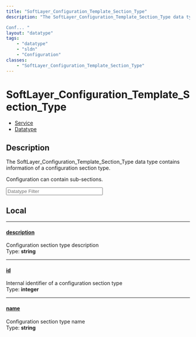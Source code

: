 ```yaml
---
title: "SoftLayer_Configuration_Template_Section_Type"
description: "The SoftLayer_Configuration_Template_Section_Type data type contains information of a configuration section type. 

Conf... "
layout: "datatype"
tags:
    - "datatype"
    - "sldn"
    - "Configuration"
classes:
    - "SoftLayer_Configuration_Template_Section_Type"
---
```


# SoftLayer_Configuration_Template_Section_Type
<div id='service-datatype'>
    <ul id='sldn-reference-tabs'>
    <li id='service'> <a href='/reference/services/SoftLayer_Configuration_Template_Section_Type' >Service</a></li>    <li id='datatype'> <a href='/reference/datatypes/SoftLayer_Configuration_Template_Section_Type' >Datatype</a></li>
    </ul>
</div>

## Description 


The SoftLayer_Configuration_Template_Section_Type data type contains information of a configuration section type. 

Configuration can contain sub-sections. 





<!-- Filer BEGIN -->
<div class="view-filters">
        <div class="clearfix">
            <div class="search-input-box">
                <input placeholder="Datatype Filter" onkeyup="titleSearch(inputId='prop-input', divId='properties', elementClass='prop-row')" 
                    type="text" id="prop-input" value="" size="30" maxlength="128" class="form-text">
            </div>
        </div>
</div>
<!-- Filer END -->

<div id="properties" class="content">
<div id="localProperties" class="prop-content" >

## Local
<div class="prop-row">

-----
[description]: #description
#### [description]
Configuration section type description  
<span class="type-label">Type: </span>**string**  



</div>
<div class="prop-row">

-----
[id]: #id
#### [id]
Internal identifier of a configuration section type  
<span class="type-label">Type: </span>**integer**  



</div>
<div class="prop-row">

-----
[name]: #name
#### [name]
Configuration section type name  
<span class="type-label">Type: </span>**string**  



</div>
</div>
<!-- LOCAL PROPERTY END -->

</div>


